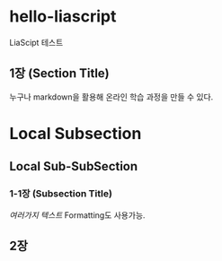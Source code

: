 # hello-liascript
LiaScipt 테스트

## 1장 (Section Title)
누구나 markdown을 활용해 온라인 학습 과정을 만들 수 있다.

Local Subsection
================

Local Sub-SubSection
--------------------

### 1-1장 (Subsection Title)
*여러가지* _텍스트_ Formatting도 사용가능.

## 2장


